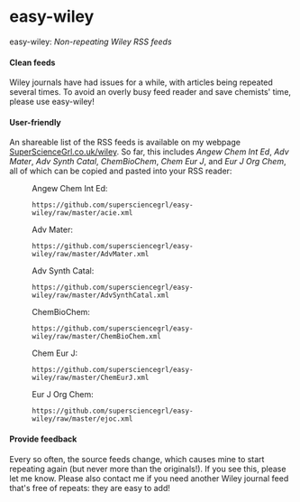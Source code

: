 # easy-wiley
easy-wiley: _Non-repeating Wiley RSS feeds_

#### Clean feeds
Wiley journals have had issues for a while, with articles being repeated several times. To avoid an overly busy feed reader and save chemists' time, please use easy-wiley! 

#### User-friendly
An shareable list of the RSS feeds is available on my webpage <a href="https://supersciencegrl.co.uk/wiley">SuperScienceGrl.co.uk/wiley</a>. So far, this includes _Angew Chem Int Ed_, _Adv Mater_, _Adv Synth Catal_, _ChemBioChem_, _Chem Eur J_, and _Eur J Org Chem_, all of which can be copied and pasted into your RSS reader: 
<figure>Angew Chem Int Ed:<pre><code contenteditable="true" spellcheck="false">https://github.com/supersciencegrl/easy-wiley/raw/master/acie.xml</code></pre></figure>
<figure>Adv Mater:<pre><code contenteditable="true" spellcheck="false">https://github.com/supersciencegrl/easy-wiley/raw/master/AdvMater.xml</code></pre></figure>
<figure>Adv Synth Catal:<pre><code contenteditable="true" spellcheck="false">https://github.com/supersciencegrl/easy-wiley/raw/master/AdvSynthCatal.xml</code></pre></figure>
<figure>ChemBioChem:<pre><code contenteditable="true" spellcheck="false">https://github.com/supersciencegrl/easy-wiley/raw/master/ChemBioChem.xml</code></pre></figure>
<figure>Chem Eur J:<pre><code contenteditable="true" spellcheck="false">https://github.com/supersciencegrl/easy-wiley/raw/master/ChemEurJ.xml</code></pre></figure>
<figure>Eur J Org Chem:<pre><code contenteditable="true" spellcheck="false">https://github.com/supersciencegrl/easy-wiley/raw/master/ejoc.xml</code></pre></figure>

#### Provide feedback
Every so often, the source feeds change, which causes mine to start repeating again (but never more than the originals!). If you see this, please let me know. Please also contact me if you need another Wiley journal feed that's free of repeats: they are easy to add! 
